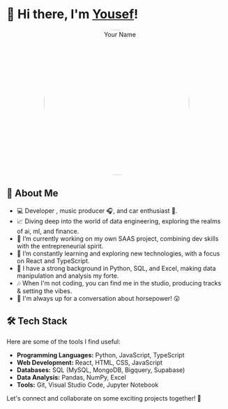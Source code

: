 <!-- Header -->
# 👋 Hi there, I'm [Yousef](https://nibiru.substack.com)!
<p align="center">
  <img src="https://github.com/huey-nibiru/huey-nibiru/assets/26775577/1bfd0231-9c4a-4981-9576-e5cf80d91a98" alt="Your Name" width="333" style="border-radius:59%;">
</p>





## 🚀 About Me
- 💻 Developer , music producer 🎧, and car enthusiast 🚗.
- 📈 Diving deep into the world of data engineering, exploring the realms of ai, ml, and finance. 
- 🔭 I’m currently working on my own SAAS project, combining dev skills with the entrepreneurial spirit.
- 🌱 I’m constantly learning and exploring new technologies, with a focus on React and TypeScript.
- 💼 I have a strong background in Python, SQL, and Excel, making data manipulation and analysis my forte.
- 🎶 When I'm not coding, you can find me in the studio, producing tracks & setting the vibes.
- 🚗 I'm always up for a conversation about horsepower! 😲

## 🛠️ Tech Stack
Here are some of the tools I find useful:

- **Programming Languages:** Python, JavaScript, TypeScript
- **Web Development:** React, HTML, CSS, JavaScript
- **Databases:** SQL (MySQL, MongoDB, Bigquery, Supabase)
- **Data Analysis:** Pandas, NumPy, Excel
- **Tools:** Git, Visual Studio Code, Jupyter Notebook
<!-- 
## 🌟 My Projects

Here are a few projects I'm proud of:

1. [Project Name](https://project-url.com): Brief project description and a link to the repository. 
2. [Project Name](https://project-url.com): Brief project description and a link to the repository.
3. [Project Name](https://project-url.com): Brief project description and a link to the repository.

Feel free to explore my repositories for more exciting projects!

## 📫 Get in Touch

- 📧 Email: your.email@example.com
- 💼 LinkedIn: [Your LinkedIn Profile](https://linkedin.com/in/your-profile)
- 🐦 Twitter: [@YourTwitterHandle](https://twitter.com/your-twitter)
- 🌐 Personal Website: [Your Website](https://your-website-url.com)

-->
Let's connect and collaborate on some exciting projects together! 🚀
